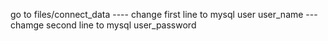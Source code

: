 go to files/connect_data ---- 
change first line to mysql user user_name --- 
chamge second line to mysql user_password
